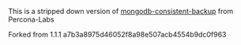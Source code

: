 This is a stripped down version of [mongodb-consistent-backup](https://github.com/Percona-Lab/mongodb_consistent_backup) from Percona-Labs

Forked from 1.1.1 a7b3a8975d46052f8a98e507acb4554b9dc0f963
